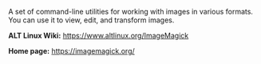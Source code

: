 A set of command-line utilities for working with images in various formats.
You can use it to view, edit, and transform images.

**ALT Linux Wiki:** <https://www.altlinux.org/ImageMagick>

**Home page:** <https://imagemagick.org/>
